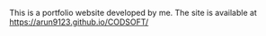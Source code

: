 This is a portfolio website developed by me.
The site is available at https://arun9123.github.io/CODSOFT/
